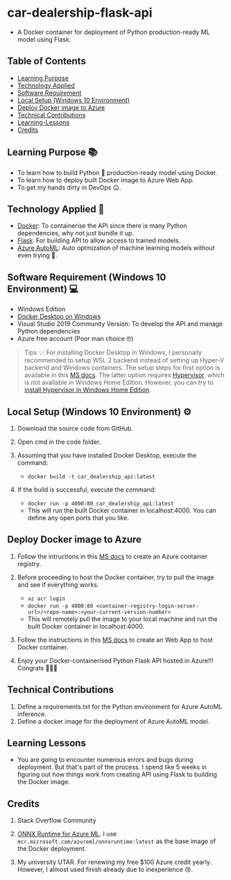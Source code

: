 # car-dealership-flask-api
- A Docker container for deployment of Python production-ready ML model using Flask. 

## Table of Contents
* [Learning Purpose](#Learning-Purpose-)
* [Technology Applied](#Technology-Applied-)
* [Software Requirement](#software-requirement-windows-10-environment-)
* [Local Setup (Windows 10 Environment)](#local-setup-windows-10-environment-)
* [Deploy Docker image to Azure](#Deploy-Docker-image-to-Azure)
* [Technical Contributions](#Technical-Contributions)
* [Learning-Lessons](#Learning-Lessons)
* [Credits](#Credits)

## Learning Purpose &#128218;
- To learn how to build Python &#128013; production-ready model using Docker.
- To learn how to deploy built Docker image to Azure Web App.
- To get my hands dirty in DevOps &#128521;.

## Technology Applied &#129302;
- [Docker](https://www.docker.com/): To containerise the API since there is many Python dependencies, why not just bundle it up.
- [Flask](https://flask.palletsprojects.com/en/2.0.x/): For building API to allow access to trained models.
- [Azure AutoML](https://docs.microsoft.com/en-us/azure/machine-learning/concept-automated-ml): Auto optmization of machine learning models without even trying &#129315;.

## Software Requirement (Windows 10 Environment) &#128187;
- Windows Edition
- [Docker Desktop on Windows](https://docs.docker.com/docker-for-windows/install/)
- Visual Studio 2019 Community Version: To develop the API and manage Python dependencies
- Azure free account (Poor man choice &#129299;)

> Tips &#128161;: For installing Docker Desktop in Windows, I personally recommended to setup WSL 2 backend instead of setting up Hyper-V backend and Windows containers.
The setup steps for first option is available in this [MS docs](https://docs.microsoft.com/en-us/windows/wsl/install-win10). The latter option requires [Hypervisor](https://docs.microsoft.com/en-us/answers/questions/29175/installation-of-hyper-v-on-windows-10-home.html), which is not available in Windows Home Edition. However, you can try to [install Hypervisor in Windows Home Edition](https://www.itechtics.com/enable-hyper-v-windows-10-home/).

## Local Setup (Windows 10 Environment) &#x2699;

1. Download the source code from GitHub.

2. Open cmd in the code folder.

3. Assuming that you have installed Docker Desktop, execute the command:
    - `docker build -t car_dealership_api:latest`

4. If the build is successful, execute the command:

    - `docker run -p 4000:80 car_dealership_api:latest`
    - This will run the built Docker container in localhost:4000. You can define any open ports that you like.

## Deploy Docker image to Azure

1. Follow the intructions in this [MS docs](https://docs.microsoft.com/en-us/azure/container-registry/container-registry-get-started-portal#create-a-container-registry) to create an Azure container registry. 

2. Before proceeding to host the Docker container, try to pull the image and see if everything works.

    - `az acr login`
    - `docker run -p 4000:80 <container-registry-login-server-url>/<repo-name>:<your-current-version-number>`
    - This will remotely pull the image to your local machine and run the built Docker container in localhost:4000.

3. Follow the instructions in this [MS docs](https://docs.microsoft.com/en-us/azure/devops/pipelines/apps/cd/deploy-docker-webapp?view=azure-devops&tabs=python) to create an Web App to host Docker container.

4. Enjoy your Docker-containerised Python Flask API hosted in Azure!!! Congrats &#127881;&#127870;&#127882;

## Technical Contributions
1. Define a requirements.txt for the Python environment for Azure AutoML inference.
2. Define a docker image for the deployment of Azure AutoML model. 

## Learning Lessons

- You are going to encounter numerous errors and bugs during deployment. But that's part of the process. I spend like 5 weeks in figuring out how things work from creating API using Flask to building the Docker image. 

## Credits
1. Stack Overflow Community

2. [ONNX Runtime for Azure ML](https://hub.docker.com/_/microsoft-azureml-onnxruntimefamily). I use `mcr.microsoft.com/azureml/onnxruntime:latest` as the base image of the Docker deployment.

3. My university UTAR. For renewing my free $100 Azure credit yearly. However, I almost used finish already due to inexperience &#128546;.
